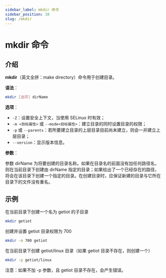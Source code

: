 ```yaml
---
sidebar_label: mkdir 命令
sidebar_position: 10
slug: /mkdir
---
```


# mkdir 命令



## 介绍

**mkdir**（英文全拼：make directory）命令用于创建目录。

**语法**：

```bash
mkdir [选项] dirName
```

**选项**：

- `-Z`：设置安全上下文，当使用 SELinux 时有效；
- `-m <目标属性>` 或 `--mode<目标属性>`：建立目录的同时设置目录的权限；
- `-p` 或 `--parents`：若所要建立目录的上层目录目前尚未建立，则会一并建立上层目录；
- `--version`：显示版本信息。

**参数**：

参数 dirName 为将要创建的目录名称。如果在目录名的前面没有加任何路径名，则在当前目录下创建由 dirName 指定的目录；如果给出了一个已经存在的路径，将会在该目录下创建一个指定的目录。在创建目录时，应保证新建的目录与它所在目录下的文件没有重名。



## 示例

在当前目录下创建一个名为 getiot 的子目录

```bash
mkdir getiot
```

创建并设置 getiot 目录权限为 700

```bash
mkdir -m 700 getiot
```

在当前目录下创建 getiot/linux 目录（如果 getiot 目录不存在，则创建一个）

```bash
mkdir -p getiot/linux 
```

注意：如果不加 -p 参数，且 getiot 目录不存在，会产生错误。

